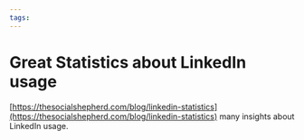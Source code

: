 ```yaml
---
tags: 
---
```

# Great Statistics about LinkedIn usage

[https://thesocialshepherd.com/blog/linkedin-statistics](https://thesocialshepherd.com/blog/linkedin-statistics) many insights about LinkedIn usage.
